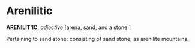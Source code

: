 # Arenilitic

**ARENILIT'IC**, _adjective_ \[arena, sand, and a stone.\]

Pertaining to sand stone; consisting of sand stone; as arenilite mountains.